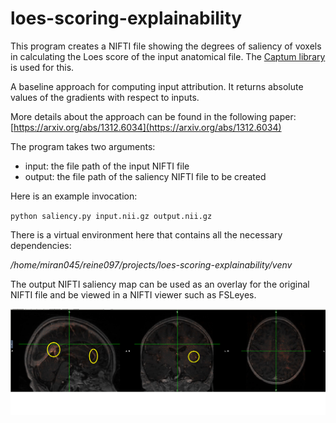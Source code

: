 # loes-scoring-explainability

This program creates a NIFTI file showing the degrees of saliency of voxels in calculating the Loes score of the input anatomical file.
The [Captum library](https://captum.ai/api/saliency.html) is used for this.

A baseline approach for computing input attribution. It returns absolute values of the gradients with respect to inputs. 

More details about the approach can be found in the following paper:
[https://arxiv.org/abs/1312.6034](https://arxiv.org/abs/1312.6034)

The program takes two arguments:
* input: the file path of the input NIFTI file
* output: the file path of the saliency NIFTI file to be created

Here is an example invocation:

`python saliency.py input.nii.gz output.nii.gz`

There is a virtual environment here that contains all the necessary dependencies:

*/home/miran045/reine097/projects/loes-scoring-explainability/venv*

The output NIFTI saliency map can be used as an overlay for the original NIFTI file and be viewed in a NIFTI viewer such as FSLeyes.

![saliency](./img/saliency_2.png)

